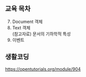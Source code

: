 ## 교육 목차
07. Document 객체
08. Text 객체  
  (참고자료) 문서의 기하학적 특성  
09. 이벤트

## 생활코딩
https://opentutorials.org/module/904